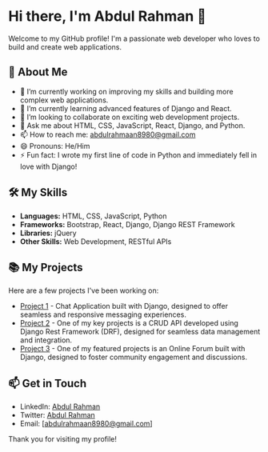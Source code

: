 # Hi there, I'm Abdul Rahman 👋

Welcome to my GitHub profile! I'm a passionate web developer who loves to build and create web applications.

## 🚀 About Me

- 🔭 I’m currently working on improving my skills and building more complex web applications.
- 🌱 I’m currently learning advanced features of Django and React.
- 👯 I’m looking to collaborate on exciting web development projects.
- 💬 Ask me about HTML, CSS, JavaScript, React, Django, and Python.
- 📫 How to reach me: abdulrahmaan8980@gmail.com
- 😄 Pronouns: He/Him
- ⚡ Fun fact:  I wrote my first line of code in Python and immediately fell in love with Django!

## 🛠️ My Skills

- **Languages:** HTML, CSS, JavaScript, Python
- **Frameworks:** Bootstrap, React, Django, Django REST Framework
- **Libraries:** jQuery
- **Other Skills:** Web Development, RESTful APIs


## 📚 My Projects

Here are a few projects I've been working on:

- [Project 1](https://github.com/AbdulRahman87/Chat-Application) - Chat Application built with Django, designed to offer seamless and responsive messaging experiences.
- [Project 2](https://github.com/AbdulRahman87/CRUD_API_Project) - One of my key projects is a CRUD API developed using Django Rest Framework (DRF), designed for seamless data management and integration.
- [Project 3](https://github.com/AbdulRahman87/Forum-App) - One of my featured projects is an Online Forum built with Django, designed to foster community engagement and discussions.

## 📫 Get in Touch

- LinkedIn: [Abdul Rahman](https://www.linkedin.com/in/abdul-rahman-2600a5220/)
- Twitter: [Abdul Rahman](https://x.com/Kaifans41274336)
- Email: [abdulrahmaan8980@gmail.com]

Thank you for visiting my profile!
